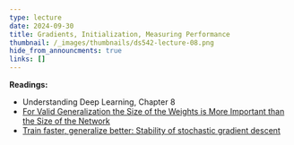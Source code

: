 ```yaml
---
type: lecture
date: 2024-09-30
title: Gradients, Initialization, Measuring Performance
thumbnail: /_images/thumbnails/ds542-lecture-08.png
hide_from_announcments: true
links: []
---
```

**Readings:**
- Understanding Deep Learning, Chapter 8
- <a href="https://papers.nips.cc/paper_files/paper/1996/hash/fb2fcd534b0ff3bbed73cc51df620323-Abstract.html">For Valid Generalization the Size of the Weights is More Important than the Size of the Network</a>
- <a href="https://arxiv.org/abs/1509.01240">Train faster, generalize better: Stability of stochastic gradient descent</a>

